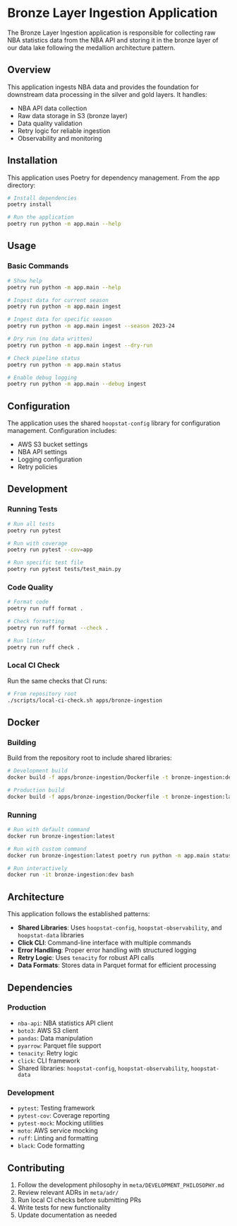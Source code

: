 # Bronze Layer Ingestion Application

The Bronze Layer Ingestion application is responsible for collecting raw NBA statistics data from the NBA API and storing it in the bronze layer of our data lake following the medallion architecture pattern.

## Overview

This application ingests NBA data and provides the foundation for downstream data processing in the silver and gold layers. It handles:

- NBA API data collection
- Raw data storage in S3 (bronze layer) 
- Data quality validation
- Retry logic for reliable ingestion
- Observability and monitoring

## Installation

This application uses Poetry for dependency management. From the app directory:

```bash
# Install dependencies
poetry install

# Run the application
poetry run python -m app.main --help
```

## Usage

### Basic Commands

```bash
# Show help
poetry run python -m app.main --help

# Ingest data for current season
poetry run python -m app.main ingest

# Ingest data for specific season
poetry run python -m app.main ingest --season 2023-24

# Dry run (no data written)
poetry run python -m app.main ingest --dry-run

# Check pipeline status
poetry run python -m app.main status

# Enable debug logging
poetry run python -m app.main --debug ingest
```

## Configuration

The application uses the shared `hoopstat-config` library for configuration management. Configuration includes:

- AWS S3 bucket settings
- NBA API settings
- Logging configuration
- Retry policies

## Development

### Running Tests

```bash
# Run all tests
poetry run pytest

# Run with coverage
poetry run pytest --cov=app

# Run specific test file
poetry run pytest tests/test_main.py
```

### Code Quality

```bash
# Format code
poetry run ruff format .

# Check formatting
poetry run ruff format --check .

# Run linter
poetry run ruff check .
```

### Local CI Check

Run the same checks that CI runs:

```bash
# From repository root
./scripts/local-ci-check.sh apps/bronze-ingestion
```

## Docker

### Building

Build from the repository root to include shared libraries:

```bash
# Development build
docker build -f apps/bronze-ingestion/Dockerfile -t bronze-ingestion:dev --target development .

# Production build
docker build -f apps/bronze-ingestion/Dockerfile -t bronze-ingestion:latest .
```

### Running

```bash
# Run with default command
docker run bronze-ingestion:latest

# Run with custom command
docker run bronze-ingestion:latest poetry run python -m app.main status

# Run interactively
docker run -it bronze-ingestion:dev bash
```

## Architecture

This application follows the established patterns:

- **Shared Libraries**: Uses `hoopstat-config`, `hoopstat-observability`, and `hoopstat-data` libraries
- **Click CLI**: Command-line interface with multiple commands
- **Error Handling**: Proper error handling with structured logging
- **Retry Logic**: Uses `tenacity` for robust API calls
- **Data Formats**: Stores data in Parquet format for efficient processing

## Dependencies

### Production
- `nba-api`: NBA statistics API client
- `boto3`: AWS S3 client
- `pandas`: Data manipulation
- `pyarrow`: Parquet file support
- `tenacity`: Retry logic
- `click`: CLI framework
- Shared libraries: `hoopstat-config`, `hoopstat-observability`, `hoopstat-data`

### Development
- `pytest`: Testing framework
- `pytest-cov`: Coverage reporting
- `pytest-mock`: Mocking utilities
- `moto`: AWS service mocking
- `ruff`: Linting and formatting
- `black`: Code formatting

## Contributing

1. Follow the development philosophy in `meta/DEVELOPMENT_PHILOSOPHY.md`
2. Review relevant ADRs in `meta/adr/`
3. Run local CI checks before submitting PRs
4. Write tests for new functionality
5. Update documentation as needed